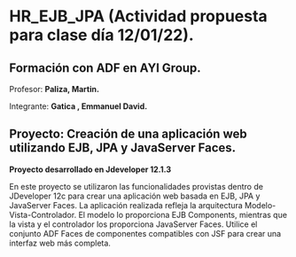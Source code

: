 # HR_EJB_JPA (Actividad propuesta para clase día 12/01/22).

## **Formación con ADF en AYI Group.**

Profesor:
**Paliza, Martin.**  

Integrante: **Gatica , Emmanuel David.**

## Proyecto: Creación de una aplicación web utilizando EJB, JPA y JavaServer Faces.

**Proyecto desarrollado en Jdeveloper 12.1.3**

En este proyecto se utilizaron las funcionalidades provistas dentro de JDeveloper 12c para crear una aplicación web basada en EJB, JPA y JavaServer Faces.
La aplicación realizada refleja la arquitectura Modelo-Vista-Controlador. 
El modelo lo proporciona EJB Components, mientras que la vista y el controlador los proporciona JavaServer Faces. Utilice el conjunto ADF Faces de componentes compatibles con JSF para crear una interfaz web más completa.
